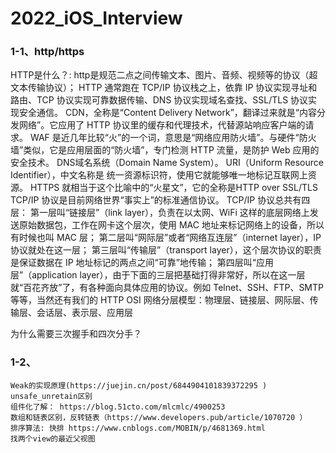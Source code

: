 # 2022_iOS_Interview

### 1-1、http/https
HTTP是什么？: http是规范二点之间传输文本、图片、音频、视频等的协议（超文本传输协议）；
	HTTP 通常跑在 TCP/IP 协议栈之上，依靠 IP 协议实现寻址和路由、TCP 协议实现可靠数据传输、DNS 协议实现域名查找、SSL/TLS 协议实现安全通信。
	CDN，全称是“Content Delivery Network”，翻译过来就是“内容分发网络”。它应用了 HTTP 协议里的缓存和代理技术，代替源站响应客户端的请求。
	WAF 是近几年比较“火”的一个词，意思是“网络应用防火墙”。与硬件“防火墙”类似，它是应用层面的“防火墙”，专门检测 HTTP 流量，是防护 Web 应用的安全技术。
	DNS域名系统（Domain Name System）。
	URI（Uniform Resource Identifier），中文名称是 统一资源标识符，使用它就能够唯一地标记互联网上资源。
	HTTPS 就相当于这个比喻中的“火星文”，它的全称是HTTP over SSL/TLS
	TCP/IP 协议是目前网络世界“事实上”的标准通信协议。
	TCP/IP 协议总共有四层：
		第一层叫“链接层”（link layer），负责在以太网、WiFi 这样的底层网络上发送原始数据包，工作在网卡这个层次，使用 MAC 地址来标记网络上的设备，所以有时候也叫 MAC 层；
		第二层叫“网际层”或者“网络互连层”（internet layer），IP 协议就处在这一层；
		第三层叫“传输层”（transport layer），这个层次协议的职责是保证数据在 IP 地址标记的两点之间“可靠”地传输；
		第四层叫“应用层”（application layer），由于下面的三层把基础打得非常好，所以在这一层就“百花齐放”了，有各种面向具体应用的协议。例如 Telnet、SSH、FTP、SMTP 等等，当然还有我们的 HTTP
	OSI 网络分层模型：物理层、链接层、网际层、传输层、会话层、表示层、应用层
	
为什么需要三次握手和四次分手？

### 1-2、
    Weak的实现原理(https://juejin.cn/post/6844904101839372295 )  unsafe_unretain区别
    组件化了解： https://blog.51cto.com/mlcmlc/4900253 
    数组和链表区别，反转链表（https://www.developers.pub/article/1070720 ）
    排序算法: 快排 https://www.cnblogs.com/MOBIN/p/4681369.html 
    找两个view的最近父视图